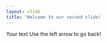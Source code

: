 ```yaml
---
layout: slide
title: "Welcome to our second slide!
---
```

Your text
Use the left arrow to go back!

